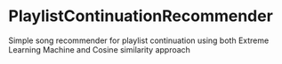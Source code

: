 # PlaylistContinuationRecommender
Simple song recommender for playlist continuation using both Extreme Learning Machine and Cosine similarity approach 
